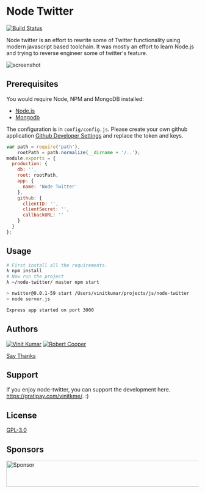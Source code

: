 # Node Twitter

[![Build Status](https://travis-ci.org/vinitkumar/node-twitter.svg?branch=master)](https://travis-ci.org/vinitkumar/node-twitter)

Node twitter is an effort to rewrite some of Twitter functionality using modern
javascript based toolchain. It was mostly an effort to learn Node.js and trying to reverse
engineer some of twitter's feature.

![screenshot](https://cldup.com/QCN3J88rC5-3000x3000.png)

## Prerequisites

You would require Node, NPM and MongoDB installed:

- [Node.js](http://nodejs.org)
- [Mongodb](http://docs.mongodb.org/manual/installation/)

The configuration is in `config/config.js`. Please create your own
github application [Github Developer Settings](https://github.com/settings/applications) and replace the token and keys.

```js
var path = require('path'),
    rootPath = path.normalize(__dirname + '/..');
module.exports = {
  production: {
    db: '',
    root: rootPath,
    app: {
      name: 'Node Twitter'
    },
    github: {
      clientID: '',
      clientSecret: '',
      callbackURL: ''
    }
  }
};
```

## Usage

```sh
# First install all the requirements.
λ npm install
# Now run the project
λ ~/node-twitter/ master npm start

> nwitter@0.0.1-59 start /Users/vinitkumar/projects/js/node-twitter
> node server.js

Express app started on port 3000
```

## Authors

[![Vinit Kumar](https://avatars0.githubusercontent.com/u/537678?v=3&s=144)](https://vinitkumar.me)
[![Robert Cooper](https://avatars0.githubusercontent.com/u/16786990?v=3&s=144)](http://www.robertcooper.me/)

[Say Thanks](https://saythanks.io/to/vinitkumar)

## Support
If you enjoy node-twitter, you can support the development here. https://gratipay.com/vinitkme/. :)

## License
[GPL-3.0](https://github.com/vinitkumar/node-twitter/blob/master/License)

## Sponsors
<a target='_blank' rel='nofollow' href='https://app.codesponsor.io/link/uyhQ2YHmpDTZbNRraFXJEvTa/vinitkumar/node-twitter'><img alt='Sponsor' width='888' height='68' src='https://app.codesponsor.io/embed/uyhQ2YHmpDTZbNRraFXJEvTa/vinitkumar/node-twitter.svg' /></a>
